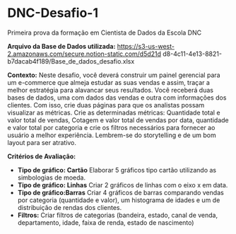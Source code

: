 # DNC-Desafio-1
Primeira prova da formação em Cientista de Dados da Escola DNC

**Arquivo da Base de Dados utilizada:** https://s3-us-west-2.amazonaws.com/secure.notion-static.com/d5d21d
d8-4c11-4e13-8821-b7dacab4f189/Base_de_dados_desafio.xlsx

**Contexto:**
Neste desafio, você deverá construir um painel gerencial para um e-commerce que
almeja estudar as suas vendas e assim, traçar a melhor estratégia para alavancar seus
resultados.
Você receberá duas bases de dados, uma com dados das vendas e outra com
informações dos clientes. Com isso, crie duas páginas para que os analistas possam
visualizar as métricas.
Crie as determinadas métricas: Quantidade total e valor total de vendas, Cotagem e
valor total de vendas por data, quantidade e valor total por categoria e crie os filtros
necessários para fornecer ao usuário a melhor experiência. Lembrem-se do storytelling
e de um bom layout para ser atrativo.

**Critérios de Avaliação:**
- **Tipo de gráfico: Cartão** Elaborar 5 gráficos tipo cartão utilizando as simbologias
de moeda.
- **Tipo de gráfico: Linhas** Criar 2 gráficos de linhas com o eixo x em data.
- **Tipo de gráfico:Barras** Criar 4 gráficos de barras comparando vendas por
categoria (quantidade e valor), um histograma de idades
e um de distribuição de rendas dos clientes.
- **Filtros:** Criar filtros de categorias (bandeira, estado, canal de
venda, departamento, idade, faixa de renda, estado de
nascimento)

